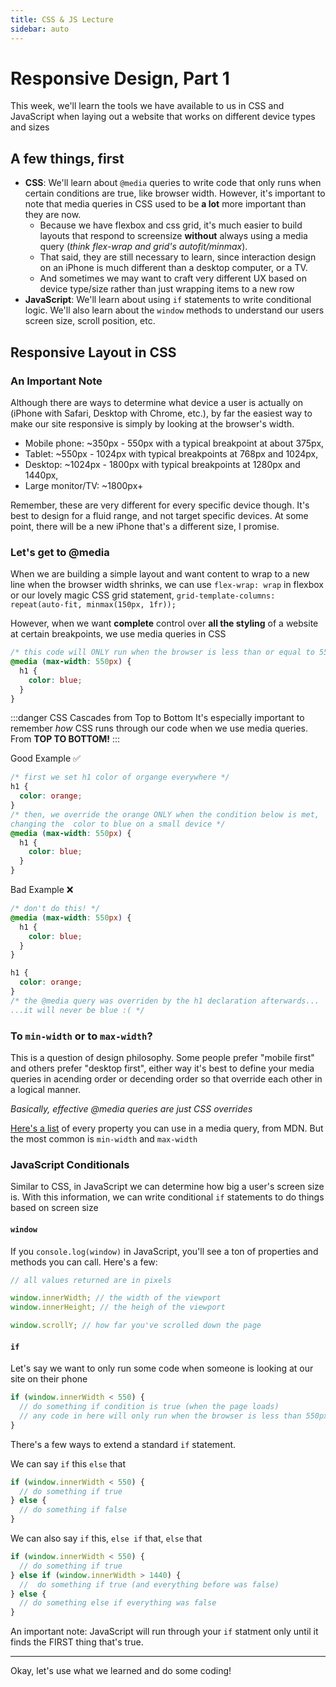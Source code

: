 ```yaml
---
title: CSS & JS Lecture
sidebar: auto
---
```


# Responsive Design, Part 1

This week, we'll learn the tools we have available to us in CSS and JavaScript when laying out a website that works on different device types and sizes

## A few things, first

- <b>CSS</b>: We'll learn about `@media` queries to write code that only runs when certain conditions are true, like browser width. However, it's important to note that media queries in CSS used to be <b>a lot</b> more important than they are now.
  - Because we have flexbox and css grid, it's much easier to build layouts that respond to screensize <b>without</b> always using a media query (<i>think flex-wrap and grid's autofit/minmax</i>).
  - That said, they are still necessary to learn, since interaction design on an iPhone is much different than a desktop computer, or a TV.
  - And sometimes we may want to craft very different UX based on device type/size rather than just wrapping items to a new row
- <b>JavaScript</b>: We'll learn about using `if` statements to write conditional logic. We'll also learn about the `window` methods to understand our users screen size, scroll position, etc.

## Responsive Layout in CSS

### An Important Note

Although there are ways to determine what device a user is actually on (iPhone with Safari, Desktop with Chrome, etc.), by far the easiest way to make our site responsive is simply by looking at the browser's width.

- Mobile phone: ~350px - 550px with a typical breakpoint at about 375px,
- Tablet: ~550px - 1024px with typical breakpoints at 768px and 1024px,
- Desktop: ~1024px - 1800px with typical breakpoints at 1280px and 1440px,
- Large monitor/TV: ~1800px+

Remember, these are very different for every specific device though. It's best to design for a fluid range, and not target specific devices. At some point, there will be a new iPhone that's a different size, I promise.

### Let's get to @media

When we are building a simple layout and want content to wrap to a new line when the browser width shrinks, we can use `flex-wrap: wrap` in flexbox or our lovely magic CSS grid statement, `grid-template-columns: repeat(auto-fit, minmax(150px, 1fr));`

However, when we want <b>complete</b> control over <b>all the styling</b> of a website at certain breakpoints, we use media queries in CSS

```css
/* this code will ONLY run when the browser is less than or equal to 550px wide */
@media (max-width: 550px) {
  h1 {
    color: blue;
  }
}
```

:::danger CSS Cascades from Top to Bottom
It's especially important to remember <i>how</i> CSS runs through our code when we use media queries. From <B>TOP TO BOTTOM!</b>
:::

Good Example :white_check_mark:

```css
/* first we set h1 color of organge everywhere */
h1 {
  color: orange;
}
/* then, we override the orange ONLY when the condition below is met, 
changing the  color to blue on a small device */
@media (max-width: 550px) {
  h1 {
    color: blue;
  }
}
```

Bad Example :x:

```css
/* don't do this! */
@media (max-width: 550px) {
  h1 {
    color: blue;
  }
}

h1 {
  color: orange;
}
/* the @media query was overriden by the h1 declaration afterwards... 
...it will never be blue :( */
```

### To `min-width` or to `max-width`?

This is a question of design philosophy. Some people prefer "mobile first" and others prefer "desktop first", either way it's best to define your media queries in acending order or decending order so that override each other in a logical manner.

<i>Basically, effective @media queries are just CSS overrides</i>

[Here's a list](https://developer.mozilla.org/en-US/docs/Web/CSS/@media) of every property you can use in a media query, from MDN. But the most common is `min-width` and `max-width`

### JavaScript Conditionals

Similar to CSS, in JavaScript we can determine how big a user's screen size is. With this information, we can write conditional `if` statements to do things based on screen size

#### `window`

If you `console.log(window)` in JavaScript, you'll see a ton of properties and methods you can call. Here's a few:

```js
// all values returned are in pixels

window.innerWidth; // the width of the viewport
window.innerHeight; // the heigh of the viewport

window.scrollY; // how far you've scrolled down the page
```

#### `if`

Let's say we want to only run some code when someone is looking at our site on their phone

```js
if (window.innerWidth < 550) {
  // do something if condition is true (when the page loads)
  // any code in here will only run when the browser is less than 550px wide
}
```

There's a few ways to extend a standard `if` statement.

We can say `if` this `else` that

```js
if (window.innerWidth < 550) {
  // do something if true
} else {
  // do something if false
}
```

We can also say `if` this, `else if` that, `else` that

```js
if (window.innerWidth < 550) {
  // do something if true
} else if (window.innerWidth > 1440) {
  //  do something if true (and everything before was false)
} else {
  // do something else if everything was false
}
```

An important note: JavaScript will run through your `if` statment only until it finds the FIRST thing that's true.

---

Okay, let's use what we learned and do some coding!
